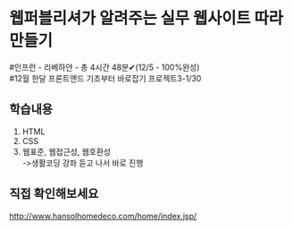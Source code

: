 # 웹퍼블리셔가 알려주는 실무 웹사이트 따라만들기
#인프런 - 리베하얀 - 총 4시간 48분✔(12/5 - 100%완성)<br>
#12월 한달 프론트앤드 기초부터 바로잡기 프로젝트3-1/30

## 학습내용

1. HTML
2. CSS  
3. 웹표준, 웹접근성, 웹호환성<br>
->생활코딩 강좌 듣고 나서 바로 진행

## 직접 확인해보세요
<http://www.hansolhomedeco.com/home/index.jsp/>
